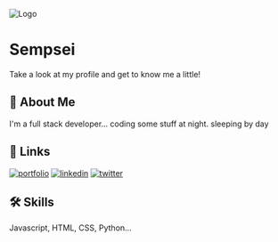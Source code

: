
![Logo](https://wallpaper.dog/large/20487215.jpg)


# Sempsei

Take a look at my profile and get to know me a little!


## 🚀 About Me
I'm a full stack developer... coding some stuff at night. sleeping by day


## 🔗 Links
[![portfolio](https://img.shields.io/badge/my_portfolio-000?style=for-the-badge&logo=ko-fi&logoColor=white)](#)
[![linkedin](https://img.shields.io/badge/linkedin-0A66C2?style=for-the-badge&logo=linkedin&logoColor=white)](https://www.linkedin.com/)
[![twitter](https://img.shields.io/badge/twitter-1DA1F2?style=for-the-badge&logo=twitter&logoColor=white)](https://twitter.com/sempsei001)


## 🛠 Skills
Javascript, HTML, CSS, Python...

